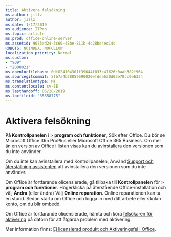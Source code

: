 ```yaml
---
title: Aktivera felsökning
ms.author: jillz
author: jillz
ms.date: 1/17/2019
ms.audience: ITPro
ms.topic: article
ms.prod: office-online-server
ms.assetid: 9075ad24-3c60-48be-811b-4c28be4ec14c
ROBOTS: NOINDEX, NOFOLLOW
localization_priority: Normal
ms.custom:
- "909"
- "2000021"
ms.openlocfilehash: 0df824104301f39644f033c41626c0aab382f964
ms.sourcegitcommit: 5fb7a4b28859690020efdea630d03e70cc0e6334
ms.translationtype: MT
ms.contentlocale: sv-SE
ms.lasthandoff: 06/28/2019
ms.locfileid: "35358775"
---
```

# <a name="activation-troubleshooting"></a>Aktivera felsökning

**På Kontrollpanelen** i \> **program och funktioner**, Sök efter Office. Du bör se Microsoft Office 365 ProPlus eller Microsoft Office 365 Business. Om mer än en version av Office i listan visas kan du avinstallera den versionen som du inte använder.
  
Om du inte kan avinstallera med Kontrollpanelen, Använd [Support och återställning assistenten](https://aka.ms/SARA-OfficeUninstall-Alchemy) att avinstallera den versionen som du inte använder.
  
Om Office är fortfarande olicensierade, gå tillbaka till **Kontrollpanelen** för \> **program och funktioner**. Högerklicka på återstående Office-installation och välj **Ändra** (eller ändra) Välj **Online reparation**. Online reparationen kan ta en stund. Sedan starta om Office och logga in med ditt arbete eller skolan konto, om du blir ombedd.
  
Om Office är fortfarande olicensierade, hämta och köra [felsökaren för aktivering](https://aka.ms/SARA-OfficeActivation-Alchemy) på datorn för att åtgärda problem med aktivering.
  
Mer information finns: [Ej licensierad produkt och Aktiveringsfel i Office](https://support.office.com/article/0d23d3c0-c19c-4b2f-9845-5344fedc4380).
